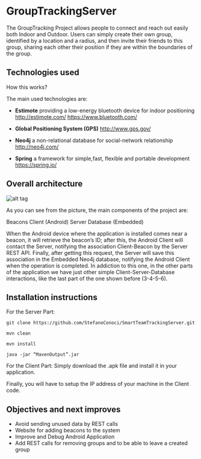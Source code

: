 # GroupTrackingServer

The GroupTracking Project allows people to connect and reach out easily both Indoor and Outdoor.
Users can simply create their own group, identified by a location and a radius, and then invite their friends to this group, sharing each other their position if they are within the boundaries of the group.


## Technologies used 

How this works?

The main used technologies are:

+ **Estimote**
providing a low-energy bluetooth device for indoor positioning
http://estimote.com/ https://www.bluetooth.com/

+ **Global Positioning System (GPS)**
http://www.gps.gov/

+ **Neo4j**
a non-relational database for social-network relationship
http://neo4j.com/

+ **Spring**
a framework for simple,fast, flexible and portable development
https://spring.io/


## Overall architecture 


![alt tag](http://i.imgur.com/6Djz7NX.png)

As you can see from the picture, the main components of the project are:

Beacons
Client (Android)
Server
Database (Embedded)

When the Android device where the application is installed comes near a beacon, it will retrieve the beacon’s ID; after this, the Android Client will contact the Server, notifying the association Client-Beacon by the Server REST API. Finally, after getting this request, the Server will save this association in the Embedded Neo4j database, notifying the Android Client when the operation is completed.
In addiction to this one, in the other parts of the application we have just other simple Client-Server-Database interactions, like the last part of the one shown before (3-4-5-6).


## Installation instructions

For the Server Part:


`git clone https://github.com/StefanoConoci/SmartTeamTrackingServer.git`

`mvn clean`

`mvn install`

`java -jar “MavenOutput”.jar`

For the Client Part:
Simply download the .apk file and install it in your application.

Finally, you will have to setup the IP address of your machine in the Client code.


## Objectives and next improves

+ Avoid sending unused data by REST calls
+ Website for adding beacons to the system
+ Improve and Debug Android Application
+ Add REST calls for removing groups and to be able to leave a created group

